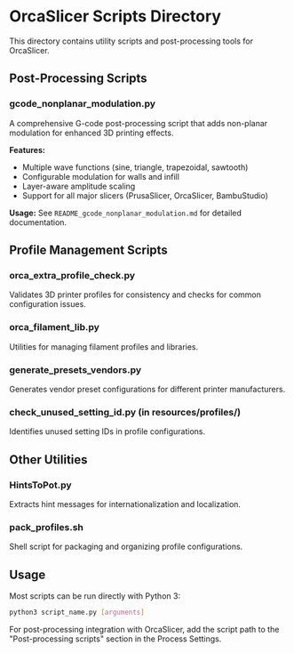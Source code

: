 # OrcaSlicer Scripts Directory

This directory contains utility scripts and post-processing tools for OrcaSlicer.

## Post-Processing Scripts

### gcode_nonplanar_modulation.py
A comprehensive G-code post-processing script that adds non-planar modulation for enhanced 3D printing effects.

**Features:**
- Multiple wave functions (sine, triangle, trapezoidal, sawtooth)
- Configurable modulation for walls and infill
- Layer-aware amplitude scaling
- Support for all major slicers (PrusaSlicer, OrcaSlicer, BambuStudio)

**Usage:** See `README_gcode_nonplanar_modulation.md` for detailed documentation.

## Profile Management Scripts

### orca_extra_profile_check.py
Validates 3D printer profiles for consistency and checks for common configuration issues.

### orca_filament_lib.py
Utilities for managing filament profiles and libraries.

### generate_presets_vendors.py
Generates vendor preset configurations for different printer manufacturers.

### check_unused_setting_id.py (in resources/profiles/)
Identifies unused setting IDs in profile configurations.

## Other Utilities

### HintsToPot.py
Extracts hint messages for internationalization and localization.

### pack_profiles.sh
Shell script for packaging and organizing profile configurations.

## Usage

Most scripts can be run directly with Python 3:
```bash
python3 script_name.py [arguments]
```

For post-processing integration with OrcaSlicer, add the script path to the "Post-processing scripts" section in the Process Settings.